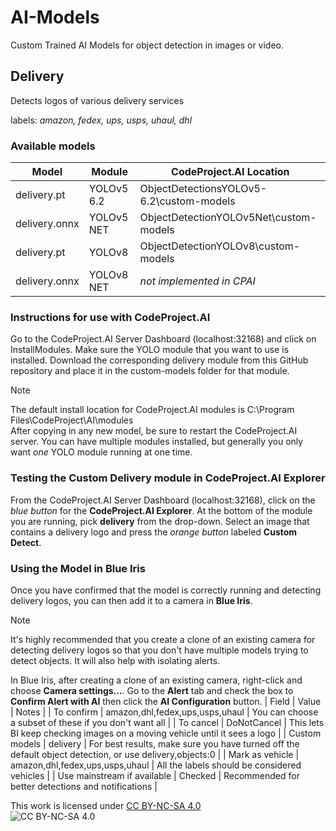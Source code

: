 # AI-Models
Custom Trained AI Models for object detection in images or video.<br/>

## Delivery
Detects logos of various delivery services<br/>

labels: *amazon, fedex, ups, usps, uhaul, dhl*<br/>

### Available models
| Model | Module | CodeProject.AI Location |
| --- | --- | --- |
| delivery.pt | YOLOv5 6.2 | ObjectDetectionsYOLOv5-6.2\custom-models |
| delivery.onnx | YOLOv5 NET | ObjectDetectionYOLOv5Net\custom-models |
| delivery.pt | YOLOv8 | ObjectDetectionYOLOv8\custom-models |
| delivery.onnx | YOLOv8 NET | _not implemented in CPAI_ |

### Instructions for use with CodeProject.AI
Go to the CodeProject.AI Server Dashboard (localhost:32168) and click on InstallModules. Make sure the YOLO module that you want to use is installed. 
Download the corresponding delivery module from this GitHub repository and place it in the custom-models folder for that module. 
> [!NOTE]
> The default install location for CodeProject.AI modules is C:\Program Files\CodeProject\AI\modules\
> After copying in any new model, be sure to restart the CodeProject.AI server. You can have multiple modules installed, but generally you only want _one_ YOLO module running at one time.

### Testing the Custom Delivery module in CodeProject.AI Explorer
From the CodeProject.AI Server Dashboard (localhost:32168), click on the _blue button_ for the **CodeProject.AI Explorer**. At the bottom of the module you are running, pick **delivery** from the drop-down. Select an image that contains a delivery logo and press the _orange button_ labeled **Custom Detect**.

### Using the Model in Blue Iris
Once you have confirmed that the model is correctly running and detecting delivery logos, you can then add it to a camera in **Blue Iris**.
> [!NOTE]
> It's highly recommended that you create a clone of an existing camera for detecting delivery logos so that you don't have multiple models trying to detect objects. It will also help with isolating alerts.

In Blue Iris, after creating a clone of an existing camera, right-click and choose **Camera settings...**. Go to the **Alert** tab and check the box to **Confirm Alert with AI** then click the **AI Configuration** button.
| Field | Value | Notes |
| To confirm | amazon,dhl,fedex,ups,usps,uhaul | You can choose a subset of these if you don't want all |
| To cancel | DoNotCancel | This lets BI keep checking images on a moving vehicle until it sees a logo |
| Custom models | delivery | For best results, make sure you have turned off the default object detection, or use delivery,objects:0 |
| Mark as vehicle | amazon,dhl,fedex,ups,usps,uhaul | All the labels should be considered vehicles |
| Use mainstream if available | Checked | Recommended for better detections and notifications |

This work is licensed under [CC BY-NC-SA 4.0](https://creativecommons.org/licenses/by-nc-sa/4.0/)<br/>
![CC BY-NC-SA 4.0](https://licensebuttons.net/l/by-nc-sa/4.0/88x31.png)
